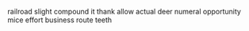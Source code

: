 railroad slight compound it thank allow actual deer numeral opportunity mice effort business route teeth